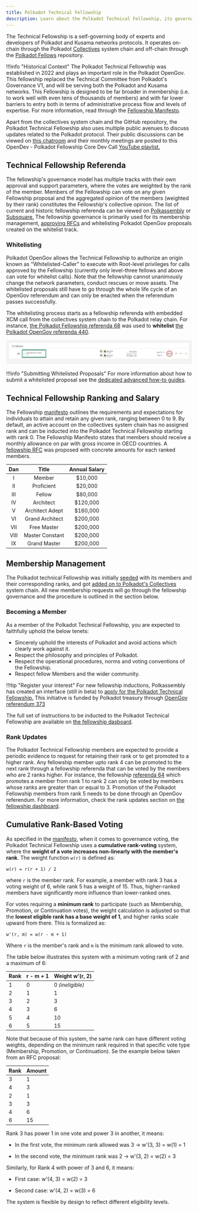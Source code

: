 ```yaml
---
title: Polkadot Technical Fellowship
description: Learn about the Polkadot Technical Fellowship, its governance model, ranking system, and role in Polkadot's OpenGov.
---
```


The Technical Fellowship is a self-governing body of experts and developers of Polkadot and Kusama
networks protocols. It operates on-chain through the Polkadot
[Collectives](https://polkadot.js.org/apps/?rpc=wss%3A%2F%2Fpolkadot-collectives-rpc.polkadot.io#/fellowship/referenda)
system chain and off-chain through the [Polkadot Fellows](https://github.com/polkadot-fellows)
repository.

!!!info "Historical Context"
    The Polkadot Technical Fellowship was established in 2022 and plays an important role in the Polkadot OpenGov. This fellowship replaced the Technical Committee from Polkadot's Governance V1, and will be serving both the Polkadot and Kusama networks. This Fellowship is designed to be far broader in membership (i.e. to work well with even tens of thousands of members) and with far lower barriers to entry both in terms of administrative process flow and levels of expertise. For more information, read through the [Fellowship Manifesto](https://github.com/polkadot-fellows/manifesto/blob/0c3df46d76625980b8b48742cb86f4d8fa6dda8d/manifesto.pdf).

Apart from the collectives system chain and the GitHub repository, the Polkadot Technical Fellowship
also uses multiple public avenues to discuss updates related to the Polkadot protocol. Their public
discussions can be viewed on [this chatroom](https://matrix.to/#/#fellowship-members:parity.io) and
their monthly meetings are posted to this OpenDev - Polkadot Fellowship Core Dev Call
[YouTube playlist.](https://www.youtube.com/watch?v=5P6Axm4JrmQ&list=PLtyd7v_I7PGlDJCCCLGLjJ0yv33JAEE_-)

## Technical Fellowship Referenda

The fellowship's governance model has multiple tracks with their own approval and support
parameters, where the votes are weighted by the rank of the member. Members of the Fellowship can
vote on any given Fellowship proposal and the aggregated opinion of the members (weighted by their
rank) constitutes the Fellowship's collective opinion. The list of current and historic fellowship
referenda can be viewed on [Polkassembly](https://collectives.polkassembly.io/) or
[Subsquare.](https://collectives.subsquare.io/) The fellowship governance is primarily used for its
membership management, [approving RFCs](https://github.com/polkadot-fellows/RFCs) and whitelisting
Polkadot OpenGov proposals created on the whitelist track.

### Whitelisting

Polkadot OpenGov allows the Technical Fellowship to authorize an origin known as
"Whitelisted-Caller" to execute with Root-level privileges for calls approved by the Fellowship
(currently only level-three fellows and above can vote for whitelist calls). Note that the
fellowship cannot unanimously change the network parameters, conduct rescues or move assets. The
whitelisted proposals still have to go through the whole life cycle of an OpenGov referendum and can
only be enacted when the referendum passes successfully.

The whitelisting process starts as a fellowship referenda with embedded XCM call from the
collectives system chain to the Polkadot relay chain. For instance,
[the Polkadot Fellowship referenda 68](https://collectives.polkassembly.io/referenda/68) was used to
**whitelist** [the Polkadot OpenGov referenda 440](https://polkadot.polkassembly.io/referenda/440).

![whitelist-xcm](../assets/fellowship-whitelist-xcm.png)

!!!info "Submitting Whitelisted Proposals"
    For more information about how to submit a whitelisted proposal see the [dedicated advanced how-to guides](./learn-guides-polkadot-opengov.md#submitting-a-referendum-on-the-whitelisted-caller-track).

## Technical Fellowship Ranking and Salary

The Fellowship [manifesto](https://github.com/polkadot-fellows/manifesto) outlines the requirements
and expectations for individuals to attain and retain any given rank, ranging between 0 to 9. By
default, an active account on the collectives system chain has no assigned rank and can be inducted
into the Polkadot Technical Fellowship starting with rank 0. The Fellowship Manifesto states that
members should receive a monthly allowance on par with gross income in OECD countries. A
[fellowship RFC](https://github.com/polkadot-fellows/RFCs/pull/50) was proposed with concrete
amounts for each ranked members.

| Dan  |      Title      | Annual Salary |
| :--: | :-------------: | :-----------: |
|  I   |     Member      |    $10,000    |
|  II  |   Proficient    |    $20,000    |
| III  |     Fellow      |    $80,000    |
|  IV  |    Architect    |   $120,000    |
|  V   | Architect Adept |   $160,000    |
|  VI  | Grand Architect |   $200,000    |
| VII  |   Free Master   |   $200,000    |
| VIII | Master Constant |   $200,000    |
|  IX  |  Grand Master   |   $200,000    |

## Membership Management

The Polkadot technical Fellowship was initially
[seeded](https://github.com/polkadot-fellows/seeding) with its members and their corresponding
ranks, and got [added on to Polkadot's Collectives](https://polkadot-old.polkassembly.io/motion/403)
system chain. All new membership requests will go through the fellowship governance and the
procedure is outlined in the section below.

### Becoming a Member

As a member of the Polkadot Technical Fellowship, you are expected to faithfully uphold the below
tenets:

- Sincerely uphold the interests of Polkadot and avoid actions which clearly work against it.
- Respect the philosophy and principles of Polkadot.
- Respect the operational procedures, norms and voting conventions of the Fellowship.
- Respect fellow Members and the wider community.

!!!tip "Register your interest"
    For new fellowship inductions, Polkassembly has created an interface (still in beta) to [apply for the Polkadot Technical Fellowship.](https://collectives.polkassembly.io/join-fellowship?network=collectives) This initiative is funded by Polkadot treasury through [OpenGov referendum 373](https://polkadot-old.polkassembly.io/treasury/574)

The full set of instructions to be inducted to the Polkadot Technical Fellowship are available on
[the fellowship dasboard](https://polkadot-fellows.xyz/#/membership).

### Rank Updates

The Polkadot Technical Fellowship members are expected to provide a periodic evidence to request for
retaining their rank or to get promoted to a higher rank. Any fellowship member upto rank 4 can be
promoted to the next rank through a fellowship referenda that can be voted by the members who are 2
ranks higher. For instance, the fellowship
[referenda 64](https://collectives.subsquare.io/fellowship/referenda/64) which promotes a member
from rank 1 to rank 2 can only be voted by members whose ranks are greater than or equal to 3.
Promotion of the Polkadot Fellowship members from rank 5 needs to be done through an OpenGov
referendum. For more information, check the rank updates section on
[the fellowship dashboard](https://polkadot-fellows.xyz/#/membership).

## Cumulative Rank-Based Voting

As specified in the [manifesto](https://github.com/polkadot-fellows/manifesto/blob/main/manifesto.pdf), when it comes to governance voting, the Polkadot Technical Fellowship uses a **cumulative rank-voting** system, where the **weight of a vote increases non-linearly with the member's rank**. The weight function `w(r)` is defined as:

```
w(r) = r(r + 1) / 2
```

where `r` is the member rank. For example, a member with rank 3 has a voting weight of 6, while rank 5 has a weight of 15. Thus, higher-ranked members have significantly more influence than lower-ranked ones.

For votes requiring a **minimum rank** to participate (such as Membership, Promotion, or Continuation votes), the weight calculation is adjusted so that the **lowest eligible rank has a base weight of 1**, and higher ranks scale upward from there. This is formalized as:

```
w'(r, m) = w(r - m + 1)
```

Where `r` is the member's rank and `m` is the minimum rank allowed to vote.

The table below illustrates this system with a minimum voting rank of 2 and a maximum of 6:

| Rank | r - m + 1 | Weight w'(r, 2) |
|------|-----------|-----------------|
| 1    | 0         | 0 *(ineligible)* |
| 2    | 1         | 1               |
| 3    | 2         | 3               |
| 4    | 3         | 6               |
| 5    | 4         | 10              |
| 6    | 5         | 15              |

Note that because of this system, the same rank can have different voting weights, depending on the minimum rank required in that specific vote type (Membership, Promotion, or Continuation). Se the example below taken from an RFC proposal:

| Rank | Amount |
|-----|-------|
|3|1|
|4|3|
|2|1|
|3|3|
|4|6|
|6|15|

Rank 3 has power 1 in one vote and power 3 in another, it means:

- In the first vote, the minimum rank allowed was 3 → w'(3, 3) = w(1) = 1

- In the second vote, the minimum rank was 2 → w'(3, 2) = w(2) = 3

Similarly, for Rank 4 with power of 3 and 6, it means:

- First case: w'(4, 3) = w(2) = 3

- Second case: w'(4, 2) = w(3) = 6

The system is flexible by design to reflect different eligibility levels.
